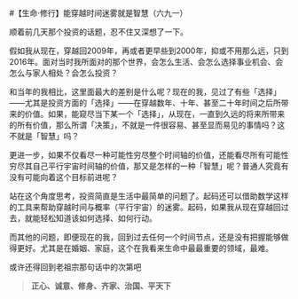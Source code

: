 #【生命⋅修行】能穿越时间迷雾就是智慧（六九一）

顺着前几天那个投资的话题，忍不住又深想了一下。

假如我从现在，穿越回2009年，再或者更早些到2000年，抑或不用那么远，只到2016年。面对当时我所面对的那个世界，会怎么生活、会怎么选择事业机会、会怎么与家人相处？会怎么投资？

和当年的我相比，这里面最大的差别是什么呢？现在的我，见过了有些「选择」——尤其是投资方面的「选择」——在穿越数年、十年、甚至二十年时间之后所带来的价值。如果，能窥尽当下某一个「选择」，从现在，一直到久远的将来所带来的所有价值，那么所谓「决策」，不就是一件很容易、甚至显而易见的事情吗？这不就是「智慧」吗？

更进一步，如果不仅看尽一种可能性穷尽整个时间轴的价值，还能看尽所有可能性穷尽其自己平行宇宙时间轴的价值，那又是怎样的一种「智慧」呢？普通人究竟有没有可能向着这个目标前进呢？

站在这个角度思考，投资简直是生活中最简单的问题了。起码还可以借助数学这样的工具来帮助穿越时间与概率（平行宇宙）的迷雾。起码，如果我从现在穿越回过去，就能轻松知道该如何选择、如何行动。

而其他的问题，即便现在的我，回到过去任何一个时间节点，还是没有把握能够做得更好。尤其是在婚姻、家庭，这个在我看来生命中最最重要的领域，最难。

或许还得回到老祖宗那句话中的次第吧

> **正心、诚意、修身、齐家、治国、平天下**

